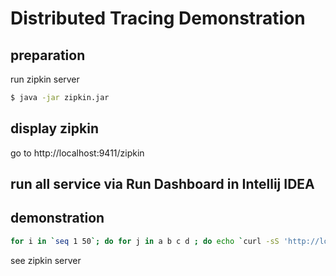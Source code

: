 # Distributed Tracing Demonstration
## preparation
run zipkin server
```bash
$ java -jar zipkin.jar
```

## display zipkin
go to http://localhost:9411/zipkin

## run all service via Run Dashboard in Intellij IDEA

## demonstration
```bash
for i in `seq 1 50`; do for j in a b c d ; do echo `curl -sS 'http://localhost:8081/scenario-'$j` ; done ; done
```

see zipkin server

